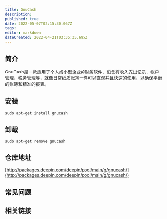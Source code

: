 ```yaml
---
title: GnuCash
description: 
published: true
date: 2022-05-07T02:15:30.067Z
tags: 
editor: markdown
dateCreated: 2022-04-21T03:35:35.695Z
---
```


## 简介

GnuCash是一款适用于个人或小型企业的财务软件，包含有收入支出记录、帐户管理、税务管理等，就像日常纸质账簿一样可以直观并且快速的使用，以确保平衡的账簿和精准的报表。

## 安装

`sudo apt-get install gnucash`

## 卸载

`sudo apt-get remove gnucash`

## 仓库地址

[http://packages.deepin.com/deepin/pool/main/g/gnucash/](http://packages.deepin.com/deepin/pool/main/g/gnucash/)


## 常见问题


## 相关链接
